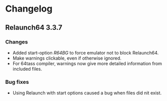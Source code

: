 # Changelog

## Relaunch64 3.3.7

### Changes

* Added start-option _R64BG_ to force emulator not to block Relaunch64.
* Make warnings clickable, even if otherwise ignored.
* For 64tass compiler, warnings now give more detailed information from included files.

### Bug fixes

* Using Relaunch with start options caused a bug when files did nit exist.
